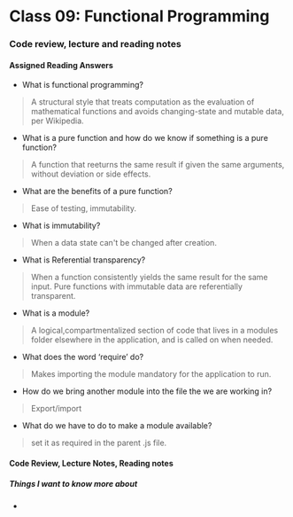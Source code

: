 # Class 09: Functional Programming

### Code review, lecture and reading notes


#### Assigned Reading Answers

- What is functional programming?

> A structural style that treats computation as the evaluation of mathematical functions and avoids changing-state and mutable data, per Wikipedia.

- What is a pure function and how do we know if something is a pure function?

> A function that reeturns the same result if given the same arguments, without deviation or side effects.

- What are the benefits of a pure function?

> Ease of testing, immutability.

- What is immutability?

> When a data state can't be changed after creation.

- What is Referential transparency?

> When a function consistently yields the same result for the same input.  Pure functions with immutable data are referentially transparent.

- What is a module?

> A logical,compartmentalized section of code that lives in a modules folder elsewhere in the application, and is called on when needed.

- What does the word ‘require’ do?

> Makes importing the module mandatory for the application to run. 

- How do we bring another module into the file the we are working in?

> Export/import

- What do we have to do to make a module available?

> set it as required in the parent .js file.


#### Code Review, Lecture Notes, Reading notes



##### Things I want to know more about

- 